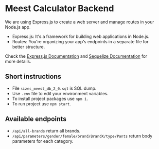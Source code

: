# Meest Calculator Backend
We are using Express.js to create a web server and manage routes in your Node.js app.

- Express.js: It's a framework for building web applications in Node.js.
- Routes: You're organizing your app's endpoints in a separate file for better structure.

Check the [Express.js Documentation](https://expressjs.com/) and [Sequelize Documentation](https://sequelize.org/docs/v6/) for more details.

## Short instructions
- File ```sizes_meest_db_2_0.sql``` is SQL dump.
- Use ```.env``` file to edit your environment variables.
- To install project packages use ```npm i```.
- To run project use ```npm start```.

## Available endpoints
- ```/api/all-brands``` return all brands.
- ```/api/parameters/gender/female/brand/BrandX/type/Pants``` return body parameters for each category.